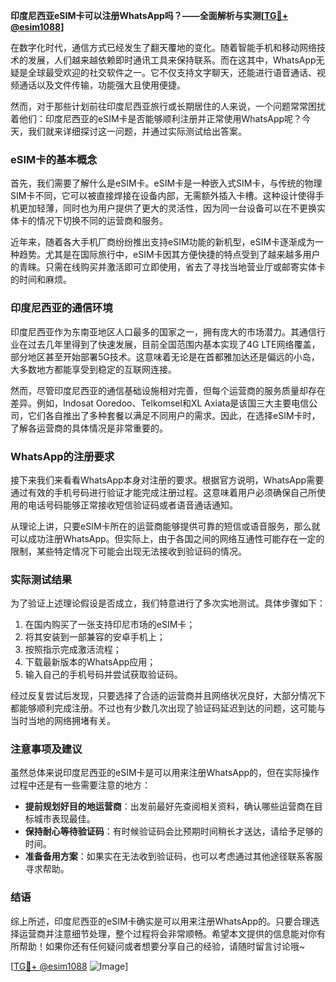 **印度尼西亚eSIM卡可以注册WhatsApp吗？——全面解析与实测[[TG💪+ @esim1088](https://t.me/s/esim1088)]**

在数字化时代，通信方式已经发生了翻天覆地的变化。随着智能手机和移动网络技术的发展，人们越来越依赖即时通讯工具来保持联系。而在这其中，WhatsApp无疑是全球最受欢迎的社交软件之一。它不仅支持文字聊天，还能进行语音通话、视频通话以及文件传输，功能强大且使用便捷。

然而，对于那些计划前往印度尼西亚旅行或长期居住的人来说，一个问题常常困扰着他们：印度尼西亚的eSIM卡是否能够顺利注册并正常使用WhatsApp呢？今天，我们就来详细探讨这一问题，并通过实际测试给出答案。

### eSIM卡的基本概念

首先，我们需要了解什么是eSIM卡。eSIM卡是一种嵌入式SIM卡，与传统的物理SIM卡不同，它可以被直接焊接在设备内部，无需额外插入卡槽。这种设计使得手机更加轻薄，同时也为用户提供了更大的灵活性，因为同一台设备可以在不更换实体卡的情况下切换不同的运营商和服务。

近年来，随着各大手机厂商纷纷推出支持eSIM功能的新机型，eSIM卡逐渐成为一种趋势。尤其是在国际旅行中，eSIM卡因其方便快捷的特点受到了越来越多用户的青睐。只需在线购买并激活即可立即使用，省去了寻找当地营业厅或邮寄实体卡的时间和麻烦。

### 印度尼西亚的通信环境

印度尼西亚作为东南亚地区人口最多的国家之一，拥有庞大的市场潜力。其通信行业在过去几年里得到了快速发展，目前全国范围内基本实现了4G LTE网络覆盖，部分地区甚至开始部署5G技术。这意味着无论是在首都雅加达还是偏远的小岛，大多数地方都能享受到稳定的互联网连接。

然而，尽管印度尼西亚的通信基础设施相对完善，但每个运营商的服务质量却存在差异。例如，Indosat Ooredoo、Telkomsel和XL Axiata是该国三大主要电信公司，它们各自推出了多种套餐以满足不同用户的需求。因此，在选择eSIM卡时，了解各运营商的具体情况是非常重要的。

### WhatsApp的注册要求

接下来我们来看看WhatsApp本身对注册的要求。根据官方说明，WhatsApp需要通过有效的手机号码进行验证才能完成注册过程。这意味着用户必须确保自己所使用的电话号码能够正常接收短信验证码或者语音通话通知。

从理论上讲，只要eSIM卡所在的运营商能够提供可靠的短信或语音服务，那么就可以成功注册WhatsApp。但实际上，由于各国之间的网络互通性可能存在一定的限制，某些特定情况下可能会出现无法接收到验证码的情况。

### 实际测试结果

为了验证上述理论假设是否成立，我们特意进行了多次实地测试。具体步骤如下：

1. 在国内购买了一张支持印尼市场的eSIM卡；
2. 将其安装到一部兼容的安卓手机上；
3. 按照指示完成激活流程；
4. 下载最新版本的WhatsApp应用；
5. 输入自己的手机号码并尝试获取验证码。

经过反复尝试后发现，只要选择了合适的运营商并且网络状况良好，大部分情况下都能够顺利完成注册。不过也有少数几次出现了验证码延迟到达的问题，这可能与当时当地的网络拥堵有关。

### 注意事项及建议

虽然总体来说印度尼西亚的eSIM卡是可以用来注册WhatsApp的，但在实际操作过程中还是有一些需要注意的地方：

- **提前规划好目的地运营商**：出发前最好先查阅相关资料，确认哪些运营商在目标城市表现最佳。
- **保持耐心等待验证码**：有时候验证码会比预期时间稍长才送达，请给予足够的时间。
- **准备备用方案**：如果实在无法收到验证码，也可以考虑通过其他途径联系客服寻求帮助。

### 结语

综上所述，印度尼西亚的eSIM卡确实是可以用来注册WhatsApp的。只要合理选择运营商并注意细节处理，整个过程将会非常顺畅。希望本文提供的信息能对你有所帮助！如果你还有任何疑问或者想要分享自己的经验，请随时留言讨论哦~

[[TG💪+ @esim1088](https://t.me/s/esim1088) ![Image](https://i.postimg.cc/4NQfJmqS/Snipaste-2025-05-13-00-14-12.png)]